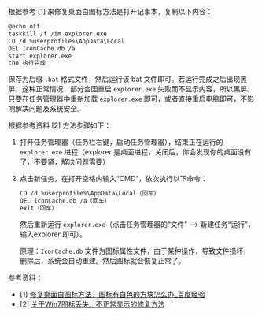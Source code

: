 根据参考 [1] 来修复桌面白图标方法是打开记事本，复制以下内容：

``` markdown
@echo off
taskkill /f /im explorer.exe
CD /d %userprofile%\AppData\Local
DEL IconCache.db /a
start explorer.exe
cho 执行完成
```

保存为后缀 `.bat` 格式文件，然后运行该 bat 文件即可。若运行完成之后出现黑屏，这种正常情况，部分会因重启 `explorer.exe` 失败而不显示内容，所以黑屏，只要在任务管理器中重新加载 `explorer.exe` 即可，或者直接重启电脑即可，不影响解决问题及系统安全。



根据参考资料 [2] 方法步骤如下：

1. 打开任务管理器（任务栏右键，启动任务管理器），结束正在运行的 `explorer.exe` 进程（explorer 是桌面进程，关闭后，你会发现你的桌面没有了，不要紧，解决问题需要）

2. 点击新任务，在打开空格内输入“CMD”，依次执行以下命令：

   ``` markdown
   CD /d %userprofile%\AppData\Local（回车）
   DEL IconCache.db /a（回车）
   exit（回车）
   ```

   然后重新运行 `explorer.exe`（点击任务管理器的“文件” –> 新建任务“运行”，输入explorer 即可）。

   原理：`IconCache.db` 文件为图标属性文件，由于某种操作，导致文件损坏，删除后，系统会自动重建。然后图标就会恢复正常了。



参考资料：

- \[1] [修复桌面白图标方法，图标有白色的方块怎么办_百度经验](https://jingyan.baidu.com/article/c85b7a64568aac003bac952d.html)
- \[2] [关于Win7图标丢失、不正常显示的修复方法](https://www.cnblogs.com/luckly-hf/p/5135516.html)